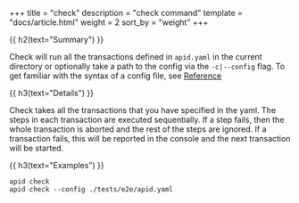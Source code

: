 +++
title = "check"
description = "check command"
template = "docs/article.html"
weight = 2
sort_by = "weight"
+++

{{ h2(text="Summary") }}

Check will run all the transactions defined in `apid.yaml` in the current directory or optionally take a path 
to the config via the `-c|--config` flag. To get familiar with the syntax of a config file, see [Reference](../../reference)

{{ h3(text="Details") }}

Check takes all the transactions that you have specified in the yaml. The steps in each transaction are executed
sequentially. If a step fails, then the whole transaction is aborted and the rest of the steps are ignored.
If a transaction fails, this will be reported in the console and the next transaction will be started.

{{ h3(text="Examples") }}

```shell script
apid check
apid check --config ./tests/e2e/apid.yaml
```
